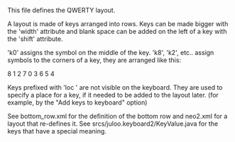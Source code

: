 This file defines the QWERTY layout.

A layout is made of keys arranged into rows. Keys can be made bigger with the
'width' attribute and blank space can be added on the left of a key with the
'shift' attribute.

'k0' assigns the symbol on the middle of the key. 'k8', 'k2', etc..
assign symbols to the corners of a key, they are arranged like this:

  8 1 2
  7 0 3
  6 5 4

Keys prefixed with 'loc ' are not visible on the keyboard. They are used to
specify a place for a key, if it needed to be added to the layout later.
(for example, by the "Add keys to keyboard" option)

See bottom_row.xml for the definition of the bottom row and neo2.xml for a
layout that re-defines it.
See srcs/juloo.keyboard2/KeyValue.java for the keys that have a special meaning.
